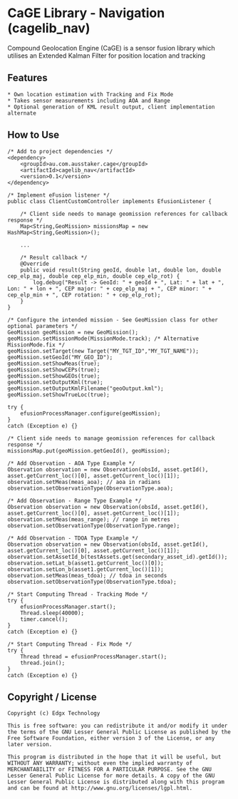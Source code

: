 # CaGE Library - Navigation (cagelib_nav)

Compound Geolocation Engine (CaGE) is a sensor fusion library which utilises an Extended Kalman Filter for position location and tracking

## Features

    * Own location estimation with Tracking and Fix Mode
    * Takes sensor measurements including AOA and Range
    * Optional generation of KML result output, client implementation alternate

## How to Use

    /* Add to project dependencies */
    <dependency>
        <groupId>au.com.ausstaker.cage</groupId>
        <artifactId>cagelib_nav</artifactId>
        <version>0.1</version>
    </dependency>

    /* Implement eFusion listener */
    public class ClientCustomController implements EfusionListener {

        /* Client side needs to manage geomission references for callback response */
        Map<String,GeoMission> missionsMap = new HashMap<String,GeoMission>();

        ...

        /* Result callback */
        @Override
        public void result(String geoId, double lat, double lon, double cep_elp_maj, double cep_elp_min, double cep_elp_rot) {
            log.debug("Result -> GeoId: " + geoId + ", Lat: " + lat + ", Lon: " + lon + ", CEP major: " + cep_elp_maj + ", CEP minor: " + cep_elp_min + ", CEP rotation: " + cep_elp_rot);
        }
    }

    /* Configure the intended mission - See GeoMission class for other optional parameters */
    GeoMission geoMission = new GeoMission();
    geoMission.setMissionMode(MissionMode.track); /* Alternative MissionMode.fix */
    geoMission.setTarget(new Target("MY_TGT_ID","MY_TGT_NAME"));
    geoMission.setGeoId("MY_GEO_ID");
    geoMission.setShowMeas(true);
    geoMission.setShowCEPs(true);
    geoMission.setShowGEOs(true);
    geoMission.setOutputKml(true);
    geoMission.setOutputKmlFilename("geoOutput.kml");
    geoMission.setShowTrueLoc(true);

    try {
        efusionProcessManager.configure(geoMission);
    }
    catch (Exception e) {}

    /* Client side needs to manage geomission references for callback response */
    missionsMap.put(geoMission.getGeoId(), geoMission);

    /* Add Observation - AOA Type Example */
    Observation observation = new Observation(obsId, asset.getId(), asset.getCurrent_loc()[0], asset.getCurrent_loc()[1]);
    observation.setMeas(meas_aoa); // aoa in radians
    observation.setObservationType(ObservationType.aoa);

    /* Add Observation - Range Type Example */
    Observation observation = new Observation(obsId, asset.getId(), asset.getCurrent_loc()[0], asset.getCurrent_loc()[1]);
    observation.setMeas(meas_range); // range in metres
    observation.setObservationType(ObservationType.range);

    /* Add Observation - TDOA Type Example */
    Observation observation = new Observation(obsId, asset.getId(), asset.getCurrent_loc()[0], asset.getCurrent_loc()[1]);
    observation.setAssetId_b(testAssets.get(secondary_asset_id).getId());
    observation.setLat_b(asset1.getCurrent_loc()[0]);
    observation.setLon_b(asset1.getCurrent_loc()[1]);
    observation.setMeas(meas_tdoa); // tdoa in seconds
    observation.setObservationType(ObservationType.tdoa);

    /* Start Computing Thread - Tracking Mode */
    try {
        efusionProcessManager.start();
        Thread.sleep(40000);
        timer.cancel();
    }
    catch (Exception e) {}

    /* Start Computing Thread - Fix Mode */
    try {
        Thread thread = efusionProcessManager.start();
        thread.join();
    }
    catch (Exception e) {}

## Copyright / License

    Copyright (c) Edgx Technology

    This is free software: you can redistribute it and/or modify it under the terms of the GNU Lesser General Public License as published by the Free Software Foundation, either version 3 of the License, or any later version.

    This program is distributed in the hope that it will be useful, but WITHOUT ANY WARRANTY; without even the implied warranty of MERCHANTABILITY or FITNESS FOR A PARTICULAR PURPOSE. See the GNU Lesser General Public License for more details. A copy of the GNU Lesser General Public License is distributed along with this program and can be found at http://www.gnu.org/licenses/lgpl.html.